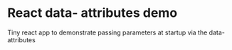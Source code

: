 # React data- attributes demo

Tiny react app to demonstrate passing parameters at startup via the data- attributes
